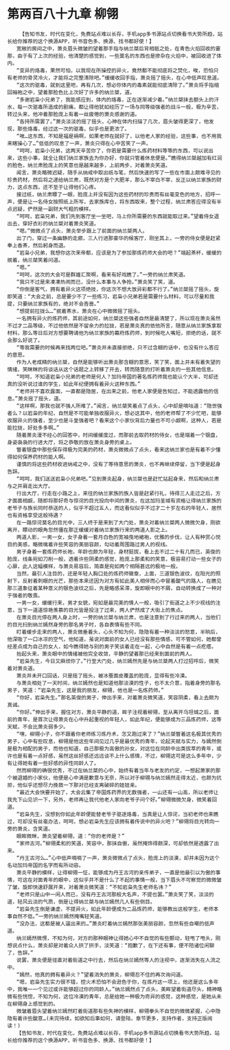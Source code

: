 # 第两百八十九章 柳翎
        【告知书友，时代在变化，免费站点难以长存，手机app多书源站点切换看书大势所趋，站长给你推荐的这个换源APP，听书音色多、换源、找书都好使！】
       宽敞的房间之中，萧炎眉头微皱的望着那手指与纳兰桀后背相抵之处，在青色火焰回收的霎那，由于有了上次的经验，他清楚的感觉到，一些莫名的东西也是掺杂在火焰中，被回收进了体内。
       “变异的烙毒，果然可怕，以我现在所操控的异火，竟然都不能彻底将之焚化，唉，恐怕只有老师的骨灵冷火，才能将之完整清除吧。”缓缓收回手指，萧炎摇了摇头，在心中低声叹息道。
       “这次的驱毒，就到这里吧，再有几次，想必你体内的毒素就能彻底清除了。”萧炎将手指缩回袖袍之中，望着那脸色比上次好了许多的纳兰桀，道。
       “多谢岩枭小兄弟了，我能感应到，体内的烙毒，正在逐渐减少着。”纳兰桀抹去额头上的汗水，每一次驱毒所造成的剧痛，都让得他犹如经历了一场与同等级强者的战斗一般，极为辛苦，转过头来，他冲着那脸庞上有着一丝疲倦的萧炎感谢的道。
       “各持所需罢了。”萧炎淡淡的摇了摇头，心神在体内扫描了几次，眉头皱得更深了，他发现，那些烙毒，经过这一次的驱毒，似乎也是更浓了。
       “唉…这东西，不知是福是祸啊，如果老师在就好了，以他老人家的经验，这些事，也不用我来瞎操心了…”低低的叹息了一声，萧炎只得在心中苦笑了一声。
       “呵呵，岩枭小兄弟，这两天辛苦你了，你若是需要什么炼药材料等等的东西，可以说出来，这些小事，就全让我们纳兰家族去为你办好，你就只管着休息便是。”瞧得纳兰桀越加有红润的脸色，纳兰肃脸庞上的笑意也是越来越多，上前两步，对着萧炎笑道。
       闻言，萧炎略微迟疑，随手从纳戒中取出纸与笔，然后快速的写了一些在市面上颇难寻见的珍贵药材，然后将之递给纳兰肃，既然对方是个大肥羊，那么不宰白不宰，反正以纳兰家族的财力，这点东西，还不至于让得他们心疼。
       接过纸，纳兰肃瞟了一眼，脸庞上并没有因为这些药材的珍贵而有丝毫变色的地方，招呼一声，便是让一名侍女按照纸上所写，去家族库仓，将东西取来，整个过程，纳兰肃答应得没有半点迟疑，俨然是一副财大气粗的模样。
       “呵呵，岩枭兄弟，我们先到客厅坐一坐吧，马上你所需要的东西就能取过来。”望着侍女退出去，穿好衣衫的纳兰桀对着萧炎笑道。
       “嗯。”微微点了点头，萧炎举步跟上了前面的纳兰桀两人。
       出了门，穿过一条幽静的走廊，三人行进那豪华的候客厅，刚坐其上，一旁的侍女便是赶紧奉上香茶，然后躬身而退。
       “岩枭小兄弟，我想你这次来帝都，应该是为了参加那炼药师大会的吧？”端起茶杯，缓缓的抿着，纳兰桀笑着问道。
       “嗯。”
       “呵呵，这次的大会可是群雄汇聚啊，看来有好戏瞧了。”一旁的纳兰肃笑道。
       “我只不过是来凑凑热闹而已，没什么本事与人争抢。”萧炎笑了笑，道。
       “你倒是客气，拥有着异火这项绝技，你这次不想大放异彩都不行了。”纳兰桀摇了摇头，旋即笑道：“大会之前，总是要少不了一些练习，岩枭小兄弟若是需要什么材料，可以尽量和我提，只要纳兰家族有的，绝对不会吝啬。”
       “想提前拉拢么…”抿着茶水，萧炎在心中微微摇了摇头。
       一名拥有异火的炼药师，其前途如何，纳兰桀这些强者自然是最清楚了，所以现在萧炎虽然不过才二品等级，不过他依然是不留余力的拉拢，若是萧炎真的依他所言，随意从纳兰家族拿取材料，那么等日后对方想要聘请他为纳兰家族的幕府炼药师，到时候吃人嘴短，拒绝的话，就不会那么好说了。
       “等我需要的时候再来找两位吧。”萧炎并未直接拒绝，只不过含糊的话中，也没有什么答应的意思。
       作为人老成精的纳兰桀，自然是能够听出萧炎那含糊的意思，笑了笑，面上并未有着失望的情绪，笑眯眯的将谈话从这个话题之上转移了开去，转而随意的打听着萧炎的一些其他信息。
       “呵呵，不知道岩枭小兄弟的老师是何人？加玛帝国的著名炼药师我也能认个大半，可却还真的没听说过谁的学生，如此年纪便拥有着异火这种东西。”
       “老师并不喜欢露面，一直都是隐居，在出来之前，他老人家便是告知过，不能透露他的信息。”萧炎摇了摇头，道。
       “这样啊，那我也就不强人所难了。”闻言，纳兰桀笑着点了点头，心中却是嘀咕道：“隐世强者么？以岩枭的年纪，自然是不可能单独收服异火，想必这其中，他的老师帮了不少忙吧，能够收服异火的强者，至少也是斗皇强者吧？看来这个小家伙背后力量也不可小觑啊，这种人，若是能拉拢，好处多多啊…”
       随着萧炎漫不经心的回答中，时间缓缓度过，而那前去取药材的侍女，也是端着一个银盘，身姿袅袅的行进大厅，将之恭敬的放在萧炎身旁的桌上。
       瞥着银盘中那些保存得极为完美的药材，萧炎微微点了点头，看来这纳兰家也是有着不少懂得如何保养药材的能人啊。
       谨慎的将这些药材收进纳戒之中，没有了等待意思的萧炎，也不再继续停留，当下便是起身告辞。
       “呵呵，我们送送岩枭小兄弟吧。”见到萧炎起身，纳兰桀也是赶忙站起身来，然后和纳兰肃与之并肩走出大厅。
       行出大厅，行走在小路之上，来往的纳兰家族的族人皆是赶紧行礼，待得三人走过之后，方才面面相觑，随即将那好奇与惊诧的目光投向中间的萧炎，在这加玛圣城有资格让得纳兰家族的老爷子与族长同时恭送的人，似乎不超过五人，而这看似似乎不过才二十岁左右的年轻人，居然也有资格享受这般待遇？
       在一路惊诧莫名的目光中，三人终于是来到了大门处，萧炎对着纳兰桀两人微微欠身，刚欲离开，瞟动的眼角忽然僵在那正缓缓对着纳兰家族行来的两道人影之上。
       两道人影，一男一女，女子身着一套月白色的宽袖曳地裙袍，优雅的步伐，让人有种赏心悦目的美感，略微噙着许些笑容的美丽容颜，勾动着周围路过男人的视线。
       男子身着一套炼药师长袍，年龄也颇为年轻，身材挺拔，看上去不过二十有几而已，英俊的脸庞，线条宛如刀削一般，透着许些阴柔的感觉，脸庞上那柔和的笑意，极容易打动一些女子的心扉，此人这幅模样，与萧炎易容后，简直是宛如两个相隔甚远的极地一般。
       当然，最引人注目的，还是年轻人胸口处的炼药师徽章，上面，三道银色波纹，在阳光的照射下，反射着刺眼的光芒，那些本来还因为对方有如此美人相伴而心中冒着酸气的路人，在瞧见那三道象征着某种意义的银色波纹之后，先是略感呆滞，旋即眼中的不屑，自动转换成了一种对于强者的敬畏。
       一男一女，缓缓行来，男才女貌，宛如是最完美的情人一般，吸引了街道之上不少视线的注意，当下一道道惊艳羡慕的目光皆是投注了过来，两人俨然成了大街上的焦点。
       在萧炎目光停在两人身上时，一旁的纳兰桀与纳兰肃，也是注意到了行过来的两人，当他们的目光扫到纳兰嫣然身旁的那名男子时，各自表情有些不同。
       盯着缓步走来的两人，萧炎微垂着头，心头不知为何，隐隐有着一种淡淡的怒意，半晌后，他深吸了一口冰凉的空气，他知道，虽说对面前的女人已经没有那些情感，可不管如何，她都曾经差点成为自己的女人，如今瞧得她与别的男子笑谈着走在一起，心中自然是有着一点疙瘩。
       抬起头来，萧炎眼中的情绪被他完全收敛，平静的望着那已经来到面前的两人。
       “岩枭先生，今日又麻烦你了。”行至大门处，纳兰嫣然先是与纳兰桀两人打过招呼后，微笑着对萧炎道。
       萧炎并未开口回话，只是摇了摇头，被冰蚕面皮覆盖的脸庞，显得有些冷漠。
       与萧炎相处了一天时间，纳兰嫣然也是知道他那淡漠的性子，也不太介意，指着身旁的那名男子，笑道：“岩枭先生，这是我的朋友，柳翎，他也是一名炼药师。”
       “你好，岩枭先生。”那名英俊的男子，伸出手来，对着萧炎微笑道，笑容阴柔，看上去颇为真诚。
       “你好。”伸出手来，握住对方，萧炎平静的道，眸子注视着柳翎，至从离开乌坦城之后，面前的青年，是首次让得萧炎在心中升起重视的年轻人，如此年纪，便能够成为三品炼药师，这等天赋，不会比萧炎弱多少。
       “嘿，柳翎小子，你不跟着你老师练习炼丹术，怎又跑过来了？”纳兰桀瞥着这名极其优秀的男子，心中有些叹息，柳翎是他这些年间见过几乎是最优秀的青年，论起天赋与实力，与嫣然倒是极为相配的男子，而他也知道，自己那极为高傲的孙女，对这位在同龄中出类拔萃的青年，或许也是有着一点好感，虽然这丝好感还远远谈不上什么感情，不过，柳翎这可是这么多年中，少有让得她有着一些好感的异性同龄人了。
       然而柳翎的确很优秀，不过在纳兰桀的心中，始终有着当年与老友的约定，一想起萧家的那个被退婚的小家伙，他便是心中满是歉意与无奈，所以对于柳翎与纳兰嫣然走得太近，也颇为抗拒，他似乎还想尽力挽救一下那对已经支离破碎的娃娃亲。
       “最近大会快要开始了，大会云集了帝国炼药界的无数强者，一山还有一山高，所以老师让我先下山见识一下，另外，老师再让我代他老人家向老爷子问个好。”柳翎微微欠身，微笑着回道。
       “岩枭先生，没想到你如此年龄便能替老爷子驱逐烙毒，当真是让人惊诧，当初老师也来瞧过，可却没有丝毫办法，呵呵，想必岩枭先生应该拥有着传说中的异火吧？”柳翎将目光转向一旁的萧炎，含笑道。
       眼眸微眯，萧炎望着柳翎，道：“你的老师是？”
       “家师古河。”柳翎柔和的笑道，笑容中，那抹自傲，虽然掩饰得颇深，可却依然是透露了出来。
       “丹王古河么…”心中低声喃喃了一声，萧炎微微点了点头，脸庞上的淡漠，却并未因为这个名动加玛帝国的名字而有所动容。
       萧炎平静的模样，让得柳翎一怔，能够成为丹王古河的亲传弟子，一直是他最引以为傲的事情，可这在对面青年的眼中，这似乎并不是什么了不起的事情一般，当下眉头不可察觉的微微皱了皱，旋即快速舒展开来，对着萧炎微笑道：“不知岩枭先生老师名讳？”
       “老师只是山中一闲人而已，没有丹王古河那般大名声，不提也罢。”萧炎笑了笑，淡淡的道，轻风云淡的气质，倒是让得纳兰桀与纳兰嫣然几人有些侧目。
       “岩枭先生倒是谦虚，不提异火，如此年龄便成为二品炼药师，能够教出这般学生，老师本事自然不低。”一旁的纳兰嫣然掩嘴轻笑道。
       “没办法，这都是被人逼出来的…”萧炎盯着纳兰嫣然那张美丽容颜，忽然有些自嘲的低声道。
       纳兰嫣然微愣，不知为何，对方的那种眼神让得她心中不自觉的有些颤动，轻甩了甩头，刚想说点什么，萧炎却是对着众人拱了拱手，淡笑道：“抱歉了，在下还有事，便不陪诸位闲聊了，告辞。”
       说罢，萧炎便是径直对着街道之中行去，然后在纳兰嫣然等人的注视中，逐渐消失在人流之中。
       “嫣然，他真的拥有着异火？”望着消失的萧炎，柳翎忍不住的再次询问道。
       “嗯，岩枭先生实力很不错，控火术恐怕不会逊色于你，在炼丹这一项上，他还是这么多年中，我唯一一个见过或许能够超过你的同龄人。”纳兰嫣然点了点头，美眸望着街道尽头，精神略微有些恍惚，不知为何，这位冷漠的青年，总是给她一种极为奇异的感觉，这种感觉，是她从未在柳翎身上感觉到的。
       微皱着眉头望着纳兰嫣然盯着街道那有些失神的模样，柳翎拳头不自觉的微微紧握，心中隐隐有着许些酸意…(未完待续，如欲知后事如何，请登陆，章节更多，支持作者，支持正版阅读！)
       【告知书友，时代在变化，免费站点难以长存，手机app多书源站点切换看书大势所趋，站长给你推荐的这个换源APP，听书音色多、换源、找书都好使！】